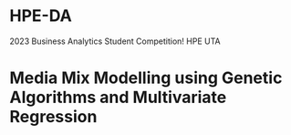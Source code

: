 # HPE-DA
 2023 Business Analytics Student Competition! HPE UTA
# Media Mix Modelling using Genetic Algorithms and Multivariate Regression

